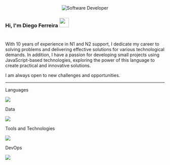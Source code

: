 <div align="center">
  <img src="https://i.pinimg.com/originals/0f/25/e4/0f25e4668c1c7740b5ed41835339d67f.gif" alt="Software Developer">
</div>

### Hi, I'm Diego Ferreira <img src="https://media.giphy.com/media/hvRJCLFzcasrR4ia7z/giphy.gif" width="30" >

<p style="margin-top:40px">With 10 years of experience in N1 and N2 support, I dedicate my career to solving problems and delivering effective solutions for various technological demands. In addition, I have a passion for developing small projects using JavaScript-based technologies, exploring the power of this language to create practical and innovative solutions.

I am always open to new challenges and opportunities.
</p>

---

Languages
<p>
  <a href="https://skillicons.dev">
    <img src="https://skillicons.dev/icons?i=nodejs,react" />
  </a>
</p>

Data
<p>
  <a href="https://skillicons.dev">
    <img src="https://skillicons.dev/icons?i=postgres,mysql,mongodb,firebase,redis" />
  </a>
</p>

Tools and Technologies
<p>
  <a href="https://skillicons.dev">
    <img src="https://skillicons.dev/icons?i=nestjs,prisma,vitest,nextjs,vite,tailwind,vercel" />
  </a>
</p>

DevOps
<p>
  <a href="https://skillicons.dev">
    <img src="https://skillicons.dev/icons?i=linux,bash,docker,kubernetes,githubactions" />
  </a>
</p>
